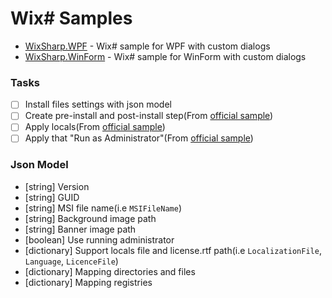 # Wix# Samples

* [WixSharp.WPF](https://github.com/level120/WixSharp-Samples/blob/main/WixSharp.WPF/Readme.md) - Wix# sample for WPF with custom dialogs
* [WixSharp.WinForm](https://github.com/level120/WixSharp-Samples/blob/main/WixSharp.WinForm/Readme.md) - Wix# sample for WinForm with custom dialogs

### Tasks

- [ ] Install files settings with json model
- [ ] Create pre-install and post-install step(From [official sample](https://github.com/oleg-shilo/wixsharp/blob/master/Source/src/WixSharp.Samples/Wix%23%20Samples/Managed%20Setup/SetupEvents/setup.cs))
- [ ] Apply locals(From [official sample](https://github.com/oleg-shilo/wixsharp/blob/master/Source/src/WixSharp.Samples/Wix%23%20Samples/Managed%20Setup/MultiLanguageUI/setup.cs))
- [ ] Apply that "Run as Administrator"(From [official sample](https://github.com/oleg-shilo/wixsharp/blob/master/Source/src/WixSharp.Samples/Wix%23%20Samples/RestartElevated(UI)/setup.cs))

### Json Model

* [string] Version
* [string] GUID
* [string] MSI file name(i.e `MSIFileName`)
* [string] Background image path
* [string] Banner image path
* [boolean] Use running administrator
* [dictionary] Support locals file and license.rtf path(i.e `LocalizationFile`, `Language`, `LicenceFile`)
* [dictionary] Mapping directories and files
* [dictionary] Mapping registries